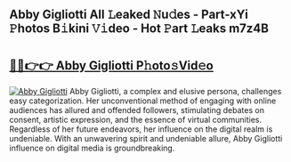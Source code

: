 ## Abby Gigliotti All 𝙻eaked 𝙽u𝚍es - Part-xYi 𝙿hotos B𝚒kini 𝚅𝚒deo - Hot 𝙿art 𝙻eaks m7z4B

# <h2><a href="http://ld5b3qu.urlbe.top/?page=Abby+Gigliotti">🔗🔗👉👉 Abby Gigliotti P𝚑oto𝚜Vid𝚎o</a></h2>

[![Abby Gigliotti](https://i.imgur.com/eBuTRDB.gif)](http://ld5b3qu.urlbe.top/?page=Abby+Gigliotti)
Abby Gigliotti, a complex and elusive persona, challenges easy categorization. Her unconventional method of engaging with online audiences has allured and offended followers, stimulating debates on consent, artistic expression, and the essence of virtual communities. Regardless of her future endeavors, her influence on the digital realm is undeniable. With an unwavering spirit and undeniable allure, Abby Gigliotti influence on digital media is groundbreaking.
